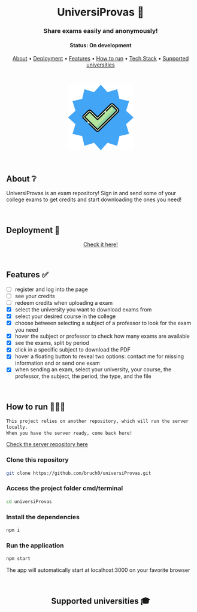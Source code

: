 <h1 align="center">
  UniversiProvas 📝
</h1>

<h3 align="center">
    Share exams easily and anonymously!
</h3>

<h4 align="center"> 
	 Status: On development
</h4>

<p align="center">
 <a href="#about">About</a> •
 <a href="#deployment">Deployment</a> • 
 <a href="#features">Features</a> • 
 <a href="#how-to-run">How to run</a> • 
 <a href="#tech-stack">Tech Stack</a> • 
 <a href="#supported-universities">Supported universities</a>
</p>


</br>

<p align="center">
  <img src="public/icon.png" width="175" alt="universiprovas" />
</p>

</br>

## About ❔

UniversiProvas is an exam repository! Sign in and send some of your college exams to get credits and start downloading the ones you need!

<!-- ## Preview

um gif da aplicação bem maneiro -->

</br>

## Deployment 🚀

<p align="center"><a  href="https://universiprovas.vercel.app/">Check it here!</a></p>

</br>

## Features ✅

- [ ] register and log into the page
- [ ] see your credits
- [ ] redeem credits when uploading a exam
- [x] select the university you want to download exams from
- [x] select your desired course in the college
- [x] choose between selecting a subject of a professor to look for the exam you need
- [x] hover the subject or professor to check how many exams are available
- [x] see the exams, split by period
- [x] click in a specific subject to download the PDF
- [x] hover a floating button to reveal two options: contact me for missing information and or send one exam 
- [x] when sending an exam, select your university, your course, the professor, the subject, the period, the type, and the file

</br>

## How to run 🏃‍♀️💨

```
This project relies on another repository, which will run the server locally.
When you have the server ready, come back here!
```

<a href="https://github.com/bruch0/universiProvas-API" target="_blank">Check the server repository here</a>

### Clone this repository

```bash
git clone https://github.com/bruch0/universiProvas.git
```

### Access the project folder cmd/terminal

```bash
cd universiProvas
```

### Install the dependencies

```bash
npm i
```

### Run the application

```bash
npm start
```

The app will automatically start at localhost:3000 on your favorite browser

</br>


<h2 align="center">
  Supported universities 🎓
</h2>
